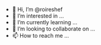 - 👋 Hi, I’m @roireshef
- 👀 I’m interested in ...
- 🌱 I’m currently learning ...
- 💞️ I’m looking to collaborate on ...
- 📫 How to reach me ...

<!---
roireshef/roireshef is a ✨ special ✨ repository because its `README.md` (this file) appears on your GitHub profile.
You can click the Preview link to take a look at your changes.
--->
